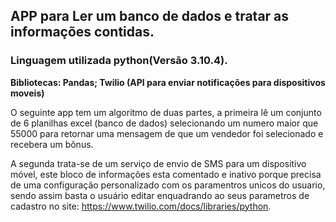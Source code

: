 ## APP para Ler um banco de dados e tratar as informações contidas.

### Linguagem utilizada python(Versão 3.10.4).

**Bibliotecas: Pandas; Twilio (API para enviar notificações para dispositivos moveis)**

 O seguinte app tem um algoritmo de duas partes, a primeira lê um conjunto de 6 planilhas excel (banco de dados) selecionando um numero maior que 55000 para retornar uma mensagem de que um vendedor foi selecionado e recebera um bônus. 

 A segunda trata-se de um serviço de envio de SMS para um dispositivo móvel, este bloco de informações esta comentado e inativo porque precisa de uma configuração personalizado com os paramentros unicos do usuario, sendo assim basta o usuário editar enquadrando ao seus parametros de cadastro no site: https://www.twilio.com/docs/libraries/python.



